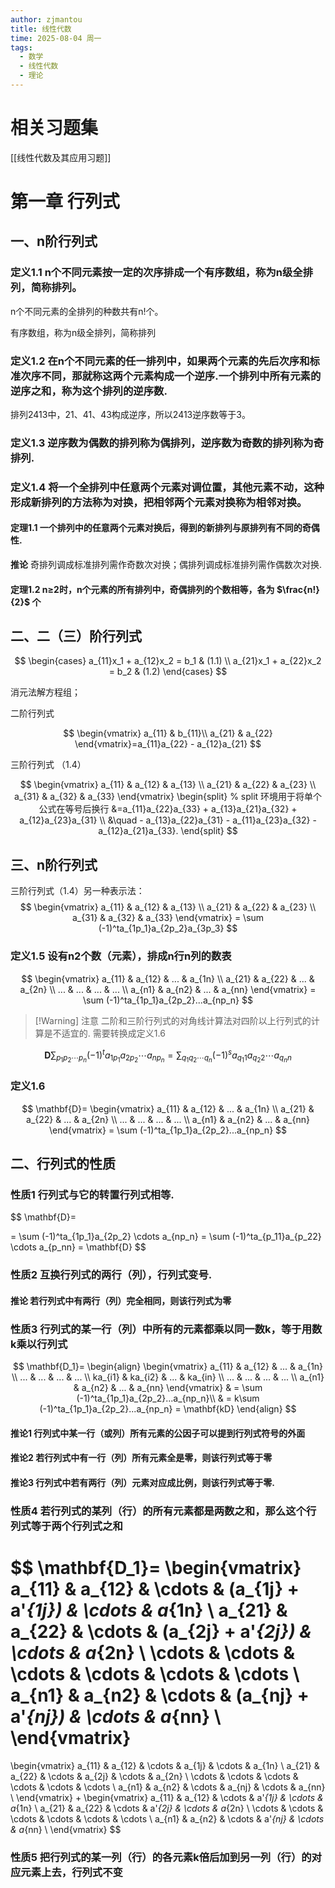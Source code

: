 ```yaml
---
author: zjmantou
title: 线性代数
time: 2025-08-04 周一
tags:
  - 数学
  - 线性代数
  - 理论
---
```

# 相关习题集

[[线性代数及其应用习题]]

# 第一章 行列式

## 一、n阶行列式

### 定义1.1 n个不同元素按一定的次序排成一个有序数组，称为n级全排列，简称排列。

n个不同元素的全排列的种数共有n!个。

有序数组，称为n级全排列，简称排列

### 定义1.2 在n个不同元素的任一排列中，如果两个元素的先后次序和标准次序不同，那就称这两个元素构成一个逆序.一个排列中所有元素的逆序之和，称为这个排列的逆序数.

排列2413中，21、41、43构成逆序，所以2413逆序数等于3。 

### 定义1.3 逆序数为偶数的排列称为偶排列，逆序数为奇数的排列称为奇排列.

### 定义1.4 将一个全排列中任意两个元素对调位置，其他元素不动，这种形成新排列的方法称为对换，把相邻两个元素对换称为相邻对换。

#### 定理1.1 一个排列中的任意两个元素对换后，得到的新排列与原排列有不同的奇偶性.

**推论** 奇排列调成标准排列需作奇数次对换；偶排列调成标准排列需作偶数次对换.

#### 定理1.2 n≥2时，n个元素的所有排列中，奇偶排列的个数相等，各为 $\frac{n!} {2}$ 个

## 二、二（三）阶行列式

$$
\begin{cases}
a_{11}x_1 + a_{12}x_2 = b_1 & (1.1) \\
a_{21}x_1 + a_{22}x_2 = b_2 & (1.2)
\end{cases}
$$

消元法解方程组； 

二阶行列式

$$
\begin{vmatrix} a_{11} & b_{11}\\
a_{21} & a_{22}
\end{vmatrix}=a_{11}a_{22} - a_{12}a_{21}
$$

三阶行列式 （1.4）

$$
\begin{vmatrix}
a_{11} & a_{12} & a_{13} \\
a_{21} & a_{22} & a_{23} \\
a_{31} & a_{32} & a_{33}
\end{vmatrix}
\begin{split} % split 环境用于将单个公式在等号后换行
&=a_{11}a_{22}a_{33} + a_{13}a_{21}a_{32} + a_{12}a_{23}a_{31} \\
&\quad - a_{13}a_{22}a_{31} - a_{11}a_{23}a_{32} - a_{12}a_{21}a_{33}.
\end{split}
$$

## 三、n阶行列式

三阶行列式（1.4）另一种表示法：
$$
\begin{vmatrix}
a_{11} & a_{12} & a_{13} \\
a_{21} & a_{22} & a_{23} \\
a_{31} & a_{32} & a_{33}
\end{vmatrix}
= \sum (-1)^ta_{1p_1}a_{2p_2}a_{3p_3}
$$

### 定义1.5 设有n2个数（元素），排成n行n列的数表

$$
\begin{vmatrix}
a_{11} & a_{12} & ... & a_{1n} \\
a_{21} & a_{22} & ... & a_{2n} \\
... & ... & ... & ... \\
a_{n1} & a_{n2} & ... & a_{nn}
\end{vmatrix}
= \sum (-1)^ta_{1p_1}a_{2p_2}...a_{np_n}
$$
> [!Warning] 注意
> 二阶和三阶行列式的对角线计算法对四阶以上行列式的计算是不适宜的.
> 需要转换成定义1.6

$$
\mathbf{D}\sum_{p_1 p_2 \cdots p_n} (-1)^{t} a_{1p_1} a_{2p_2} \cdots a_{np_n} = \sum_{q_1 q_2 \cdots q_n} (-1)^{s} a_{q_1 1} a_{q_2 2} \cdots a_{q_n n}
$$

### 定义1.6 

$$
\mathbf{D}=
\begin{vmatrix}
a_{11} & a_{12} & ... & a_{1n} \\
a_{21} & a_{22} & ... & a_{2n} \\
... & ... & ... & ... \\
a_{n1} & a_{n2} & ... & a_{nn}
\end{vmatrix}
= \sum (-1)^ta_{1p_1}a_{2p_2}...a_{np_n}
$$
## 二、行列式的性质 

### 性质1 行列式与它的转置行列式相等.

$$
\mathbf{D}=

= \sum (-1)^ta_{1p_1}a_{2p_2} \cdots a_{np_n}
= \sum (-1)^ta_{p_11}a_{p_22} \cdots a_{p_nn}
= \mathbf{D}
$$

### 性质2 互换行列式的两行（列），行列式变号.

#### 推论 若行列式中有两行（列）完全相同，则该行列式为零

### 性质3 行列式的某一行（列）中所有的元素都乘以同一数k，等于用数k乘以行列式

$$
\mathbf{D_1}=
\begin{align}
\begin{vmatrix}
a_{11} & a_{12} & ... & a_{1n} \\
... & ... & ... & ... \\
ka_{i1} & ka_{i2} & ... & ka_{in} \\
... & ... & ... & ... \\
a_{n1} & a_{n2} & ... & a_{nn}
\end{vmatrix}
& = \sum (-1)^ta_{1p_1}a_{2p_2}...a_{np_n}\\
& = k\sum (-1)^ta_{1p_1}a_{2p_2}...a_{np_n} = \mathbf{kD}
\end{align}
$$

#### 推论1 行列式中某一行（或列）所有元素的公因子可以提到行列式符号的外面

#### 推论2 若行列式中有一行（列）所有元素全是零，则该行列式等于零

#### 推论3 行列式中若有两行（列）元素对应成比例，则该行列式等于零.

### 性质4 若行列式的某列（行）的所有元素都是两数之和，那么这个行列式等于两个行列式之和

$$
\mathbf{D_1}=
\begin{vmatrix}
a_{11} & a_{12} & \cdots & (a_{1j} + a'_{1j}) & \cdots & a_{1n} \\
a_{21} & a_{22} & \cdots & (a_{2j} + a'_{2j}) & \cdots & a_{2n} \\
\cdots & \cdots & \cdots & \cdots  & \cdots & \cdots \\
a_{n1} & a_{n2} & \cdots & (a_{nj} + a'_{nj}) & \cdots & a_{nn} \\
\end{vmatrix}
=
\begin{vmatrix}
a_{11} & a_{12} & \cdots & a_{1j} & \cdots & a_{1n} \\
a_{21} & a_{22} & \cdots & a_{2j} & \cdots & a_{2n} \\
\cdots & \cdots & \cdots & \cdots & \cdots & \cdots \\
a_{n1} & a_{n2} & \cdots & a_{nj} & \cdots & a_{nn} \\
\end{vmatrix}
+
\begin{vmatrix}
a_{11} & a_{12} & \cdots & a'_{1j} & \cdots & a_{1n} \\
a_{21} & a_{22} & \cdots & a'_{2j} & \cdots & a_{2n} \\
\cdots & \cdots & \cdots & \cdots & \cdots & \cdots \\
a_{n1} & a_{n2} & \cdots & a'_{nj} & \cdots & a_{nn} \\
\end{vmatrix}
$$

### 性质5 把行列式的某一列（行）的各元素k倍后加到另一列（行）的对应元素上去，行列式不变

